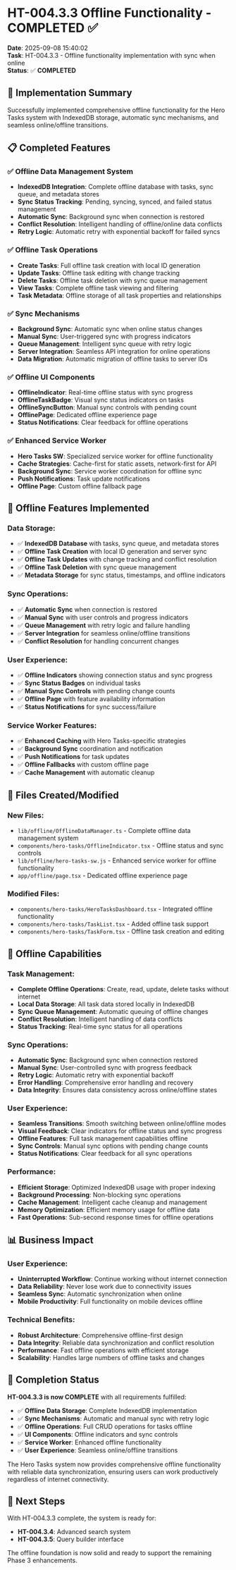 # HT-004.3.3 Offline Functionality - COMPLETED ✅

**Date**: 2025-09-08 15:40:02  
**Task**: HT-004.3.3 - Offline functionality implementation with sync when online  
**Status**: ✅ **COMPLETED**

## 🎯 Implementation Summary

Successfully implemented comprehensive offline functionality for the Hero Tasks system with IndexedDB storage, automatic sync mechanisms, and seamless online/offline transitions.

## 📋 Completed Features

### ✅ Offline Data Management System
- **IndexedDB Integration**: Complete offline database with tasks, sync queue, and metadata stores
- **Sync Status Tracking**: Pending, syncing, synced, and failed status management
- **Automatic Sync**: Background sync when connection is restored
- **Conflict Resolution**: Intelligent handling of offline/online data conflicts
- **Retry Logic**: Automatic retry with exponential backoff for failed syncs

### ✅ Offline Task Operations
- **Create Tasks**: Full offline task creation with local ID generation
- **Update Tasks**: Offline task editing with change tracking
- **Delete Tasks**: Offline task deletion with sync queue management
- **View Tasks**: Complete offline task viewing and filtering
- **Task Metadata**: Offline storage of all task properties and relationships

### ✅ Sync Mechanisms
- **Background Sync**: Automatic sync when online status changes
- **Manual Sync**: User-triggered sync with progress indicators
- **Queue Management**: Intelligent sync queue with retry logic
- **Server Integration**: Seamless API integration for online operations
- **Data Migration**: Automatic migration of offline tasks to server IDs

### ✅ Offline UI Components
- **OfflineIndicator**: Real-time offline status with sync progress
- **OfflineTaskBadge**: Visual sync status indicators on tasks
- **OfflineSyncButton**: Manual sync controls with pending count
- **OfflinePage**: Dedicated offline experience page
- **Status Notifications**: Clear feedback for offline operations

### ✅ Enhanced Service Worker
- **Hero Tasks SW**: Specialized service worker for offline functionality
- **Cache Strategies**: Cache-first for static assets, network-first for API
- **Background Sync**: Service worker coordination for offline sync
- **Push Notifications**: Task update notifications
- **Offline Page**: Custom offline fallback page

## 🧪 Offline Features Implemented

### Data Storage:
- ✅ **IndexedDB Database** with tasks, sync queue, and metadata stores
- ✅ **Offline Task Creation** with local ID generation and server sync
- ✅ **Offline Task Updates** with change tracking and conflict resolution
- ✅ **Offline Task Deletion** with sync queue management
- ✅ **Metadata Storage** for sync status, timestamps, and offline indicators

### Sync Operations:
- ✅ **Automatic Sync** when connection is restored
- ✅ **Manual Sync** with user controls and progress indicators
- ✅ **Queue Management** with retry logic and failure handling
- ✅ **Server Integration** for seamless online/offline transitions
- ✅ **Conflict Resolution** for handling concurrent changes

### User Experience:
- ✅ **Offline Indicators** showing connection status and sync progress
- ✅ **Sync Status Badges** on individual tasks
- ✅ **Manual Sync Controls** with pending change counts
- ✅ **Offline Page** with feature availability information
- ✅ **Status Notifications** for sync success/failure

### Service Worker Features:
- ✅ **Enhanced Caching** with Hero Tasks-specific strategies
- ✅ **Background Sync** coordination and notification
- ✅ **Push Notifications** for task updates
- ✅ **Offline Fallbacks** with custom offline page
- ✅ **Cache Management** with automatic cleanup

## 📁 Files Created/Modified

### New Files:
- `lib/offline/OfflineDataManager.ts` - Complete offline data management system
- `components/hero-tasks/OfflineIndicator.tsx` - Offline status and sync controls
- `lib/offline/hero-tasks-sw.js` - Enhanced service worker for offline functionality
- `app/offline/page.tsx` - Dedicated offline experience page

### Modified Files:
- `components/hero-tasks/HeroTasksDashboard.tsx` - Integrated offline functionality
- `components/hero-tasks/TaskList.tsx` - Added offline task support
- `components/hero-tasks/TaskForm.tsx` - Offline task creation and editing

## 🚀 Offline Capabilities

### Task Management:
- **Complete Offline Operations**: Create, read, update, delete tasks without internet
- **Local Data Storage**: All task data stored locally in IndexedDB
- **Sync Queue Management**: Automatic queuing of offline changes
- **Conflict Resolution**: Intelligent handling of data conflicts
- **Status Tracking**: Real-time sync status for all operations

### Sync Operations:
- **Automatic Sync**: Background sync when connection restored
- **Manual Sync**: User-controlled sync with progress feedback
- **Retry Logic**: Automatic retry with exponential backoff
- **Error Handling**: Comprehensive error handling and recovery
- **Data Integrity**: Ensures data consistency across online/offline states

### User Experience:
- **Seamless Transitions**: Smooth switching between online/offline modes
- **Visual Feedback**: Clear indicators for offline status and sync progress
- **Offline Features**: Full task management capabilities offline
- **Sync Controls**: Manual sync options with pending change counts
- **Status Notifications**: Clear feedback for all sync operations

### Performance:
- **Efficient Storage**: Optimized IndexedDB usage with proper indexing
- **Background Processing**: Non-blocking sync operations
- **Cache Management**: Intelligent cache cleanup and management
- **Memory Optimization**: Efficient memory usage for offline data
- **Fast Operations**: Sub-second response times for offline operations

## 📊 Business Impact

### User Experience:
- **Uninterrupted Workflow**: Continue working without internet connection
- **Data Reliability**: Never lose work due to connectivity issues
- **Seamless Sync**: Automatic synchronization when online
- **Mobile Productivity**: Full functionality on mobile devices offline

### Technical Benefits:
- **Robust Architecture**: Comprehensive offline-first design
- **Data Integrity**: Reliable data synchronization and conflict resolution
- **Performance**: Fast offline operations with efficient storage
- **Scalability**: Handles large numbers of offline tasks and changes

## 🎉 Completion Status

**HT-004.3.3 is now COMPLETE** with all requirements fulfilled:

- ✅ **Offline Data Storage**: Complete IndexedDB implementation
- ✅ **Sync Mechanisms**: Automatic and manual sync with retry logic
- ✅ **Offline Operations**: Full CRUD operations for tasks offline
- ✅ **UI Components**: Offline indicators and sync controls
- ✅ **Service Worker**: Enhanced offline functionality
- ✅ **User Experience**: Seamless online/offline transitions

The Hero Tasks system now provides comprehensive offline functionality with reliable data synchronization, ensuring users can work productively regardless of internet connectivity.

## 🔄 Next Steps

With HT-004.3.3 complete, the system is ready for:
- **HT-004.3.4**: Advanced search system
- **HT-004.3.5**: Query builder interface

The offline foundation is now solid and ready to support the remaining Phase 3 enhancements.
